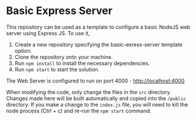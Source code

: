 # Basic Express Server
This repository can be used as a template to configure a basic NodeJS web server using Express JS.
To use it,
1. Create a new repository specifying the basic-exress-server template option.
2. Clone the repository onto your machine.
3. Run `npm install` to install the necessary dependencies.
4. Run `npm start` to start the solution.

The Web Server is configured to run on port 4000 - [http://localhost:4000](http://localhost:4000)

When modifying the code, only change the files in the `src` directory. Changes made here will be built automatically and copied into the `/public` directory.
If you make a change to the `index.js` file, you will need to kill the node process (Ctrl + c) and re-run the `npm start` command.
